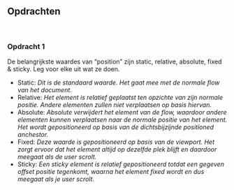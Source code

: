 ## **Opdrachten**

<br>

### **Opdracht 1**
De belangrijkste waardes van “position” zijn static, relative, absolute, fixed & sticky. Leg voor elke uit wat ze doen.

* Static: 
_Dit is de standaard waarde. Het gaat mee met de normale flow van het document._
* Relative: 
_Het element is relatief geplaatst ten opzichte van zijn normale positie. Andere elementen zullen niet verplaatsen op basis hiervan._
* Absolute: 
_Absolute verwijdert het element van de flow, waardoor andere elementen kunnen verplaatsen naar de normale positie van het element. Het wordt gepositioneerd op basis van de dichtsbijzijnde positioned anchestor._
* Fixed: 
_Deze waarde is gepositioneerd op basis van de viewport. Het zorgt ervoor dat het element altijd op dezelfde plek blijft en daardoor meegaat als de user scrolt._
* Sticky: 
_Een sticky element is relatief gepositioneerd totdat een gegeven offset positie tegenkomt, waarna het element fixed wordt en dus meegaat als je user scrolt._
